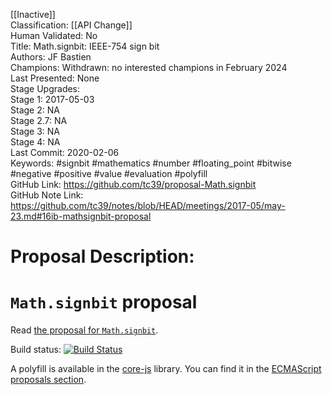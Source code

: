[[Inactive]]<br>Classification: [[API Change]]<br>Human Validated: No<br>Title: Math.signbit: IEEE-754 sign bit<br>Authors: JF Bastien<br>Champions: Withdrawn: no interested champions in February 2024<br>Last Presented: None<br>Stage Upgrades:<br>Stage 1: 2017-05-03  
Stage 2: NA  
Stage 2.7: NA  
Stage 3: NA  
Stage 4: NA<br>Last Commit: 2020-02-06<br>Keywords: #signbit #mathematics #number #floating_point #bitwise #negative #positive #value #evaluation #polyfill<br>GitHub Link: https://github.com/tc39/proposal-Math.signbit <br>GitHub Note Link: https://github.com/tc39/notes/blob/HEAD/meetings/2017-05/may-23.md#16ib-mathsignbit-proposal
# Proposal Description:
# `Math.signbit` proposal

Read [the proposal for `Math.signbit`](https://tc39.github.io/proposal-Math.signbit/Math.signbit.html).

Build status: [![Build Status](https://travis-ci.org/tc39/proposal-Math.signbit.svg?branch=master)](https://travis-ci.org/tc39/proposal-Math.signbit)

A polyfill is available in the [core-js](https://github.com/zloirock/core-js) library. You can find it in the [ECMAScript proposals section](https://github.com/zloirock/core-js#mathsignbit).
<br>